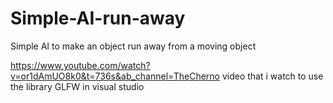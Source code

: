# Simple-AI-run-away
Simple AI to make an object run away from a moving object



https://www.youtube.com/watch?v=or1dAmUO8k0&t=736s&ab_channel=TheCherno
video that i watch to use the library GLFW in visual studio
